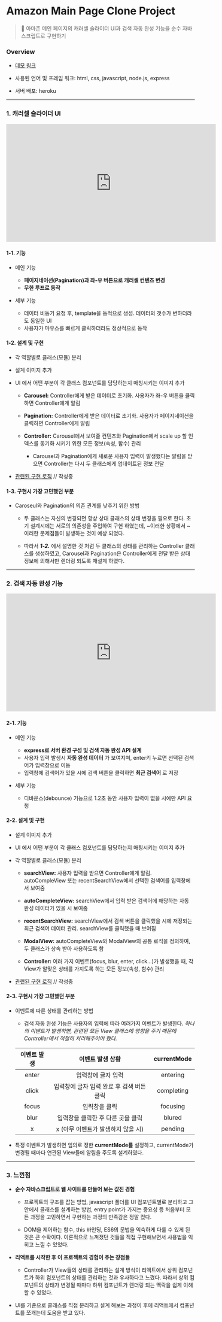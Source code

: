 # Amazon Main Page Clone Project

> 🛒 아마존 메인 페이지의 캐러셀 슬라이더 UI과 검색 자동 완성 기능을 순수 자바스크립트로 구현하기

### Overview

- [데모 링크](https://michelle-amazon.herokuapp.com/)

- 사용된 언어 및 프레임 워크: html, css, javascript, node.js, express
- 서버 배포: heroku

---

### 1. 캐러셀 슬라이더 UI

  <iframe width="560" height="315" src="https://www.youtube.com/embed/vKMQ-GYcL6Y" frameborder="0" allow="accel erometer; autoplay; encrypted-media; gyroscope; picture-in-picture" allowfullscreen></iframe>

#### 1-1. 기능

- 메인 기능

  - **페이지네이션(Pagination)과 좌-우 버튼으로 캐러셀 컨텐츠 변경**
  - **무한 루프로 동작**

- 세부 기능

  - 데이터 비동기 요청 후, template을 동적으로 생성. 데이터의 갯수가 변하더라도 동일한 UI
  - 사용자가 마우스를 빠르게 클릭하더라도 정상적으로 동작

#### 1-2. 설계 및 구현

- 각 역할별로 클래스(모듈) 분리

- 설계 이미지 추가
- UI 에서 어떤 부분이 각 클래스 컴포넌트를 담당하는지 매칭시키는 이미지 추가

  - **Carousel:** Controller에게 받은 데이터로 초기화. 사용자가 좌-우 버튼을 클릭하면 Controller에게 알림

  - **Pagination:** Controller에게 받은 데이터로 초기화. 사용자가 페이지네이션을 클릭하면 Controller에게 알림

  - **Controller:** Carousel에서 보여줄 컨텐츠와 Pagination에서 scale up 할 인덱스를 동기화 시키기 위한 모든 정보(속성, 함수) 관리

    - Carousel과 Pagination에게 새로운 사용자 입력이 발생했다는 알림을 받으면 Controller는 다시 두 클래스에게 업데이트된 정보 전달

* [관련된 구현 로직](https://leehwarang.github.io/) // 작성중

#### 1-3. 구현시 가장 고민했던 부분

- Caroseul와 Pagination의 의존 관계를 낮추기 위한 방법

  - 두 클래스는 자신의 변경되면 항상 상대 클래스의 상태 변경을 필요로 한다. 초기 설계시에는 서로의 의존성을 주입하여 구현 하였는데, ~이러한 상황에서 ~이러한 문제점들이 발생하는 것이 예상 되었다.

  - 따라서 **_1-2._** 에서 설명한 것 처럼 두 클래스의 상태를 관리하는 Controller 클래스를 생성하였고, Carousel과 Pagination은 Controller에게 전달 받은 상태 정보에 의해서만 렌더링 되도록 재설계 하였다.

---

### 2. 검색 자동 완성 기능

<iframe width="560" height="315" src="https://www.youtube.com/embed/IhJ-2Nh23vI" frameborder="0" allow="accelerometer; autoplay; encrypted-media; gyroscope; picture-in-picture" allowfullscreen></iframe>

#### 2-1. 기능

- 메인 기능

  - **express로 서버 환경 구성 및 검색 자동 완성 API 설계**
  - 사용자 입력 발생시 **자동 완성 데이터** 가 보여지며, enter키 누르면 선택된 검색어가 입력창으로 이동
  - 입력창에 검색어가 있을 시에 검색 버튼을 클릭하면 **최근 검색어** 로 저장

- 세부 기능

  - 디바운스(debounce) 기능으로 1.2초 동안 사용자 입력이 없을 시에만 API 요청

#### 2-2. 설계 및 구현

- 설계 이미지 추가
- UI 에서 어떤 부분이 각 클래스 컴포넌트를 담당하는지 매칭시키는 이미지 추가

- 각 역할별로 클래스(모듈) 분리

  - **searchView:** 사용자 입력을 받으면 Controller에게 알림. autoCompleView 또는 recentSearchView에서 선택한 검색어를 입력창에서 보여줌

  - **autoCompleteView:** searchView에서 입력 받은 검색어에 해당하는 자동 완성 데이터가 있을 시 보여줌

  - **recentSearchView:** searchView에서 검색 버튼을 클릭했을 시에 저장되는 최근 검색어 데이터 관리. searchView를 클릭했을 때 보여짐

  - **ModalView:** autoCompleteView와 ModalView의 공통 로직을 정의하여, 두 클래스가 상속 받아 사용하도록 함

  - **Controller:** 여러 가지 이벤트(focus, blur, enter, click...)가 발생했을 때, 각 View가 알맞은 상태를 가지도록 하는 모든 정보(속성, 함수) 관리

* [관련된 구현 로직](https://leehwarang.github.io/) // 작성중

#### 2-3. 구현시 가장 고민했던 부분

- 이벤트에 따른 상태를 관리하는 방법

  - 검색 자동 완성 기능은 사용자의 입력에 따라 여러가지 이벤트가 발생한다. _하나의 이벤트가 발생하면, 관련된 모든 View 클래스에 영향을 주기 때문에 Controller에서 적절히 처리해주어야 했다._

  | 이벤트 발생 |             이벤트 발생 상황              | currentMode |
  | :---------: | :---------------------------------------: | :---------: |
  |    enter    |            입력창에 글자 입력             |  entering   |
  |    click    | 입력창에 글자 입력 완료 후 검색 버튼 클릭 | completing  |
  |    focus    |               입력창을 클릭               |  focusing   |
  |    blur     |     입력창을 클릭한 후 다른 곳을 클릭     |   blured    |
  |      x      |    x (아무 이벤트가 발생하지 않을 시)     |   pending   |

* 특정 이벤트가 발생하면 임의로 정한 **currentMode를** 설정하고, currentMode가 변경될 때마다 연관된 View들에 알림을 주도록 설계하였다.

---

### 3. 느낀점

- **순수 자바스크립트로 웹 사이트를 만들어 보는 값진 경험**

  - 프로젝트의 구조를 잡는 방법, javascript 폴더를 UI 컴포넌트별로 분리하고 그 안에서 클래스를 설계하는 방법, entry point가 가지는 중요성 등 처음부터 모든 과정을 고민하면서 구현하는 과정의 만족감은 정말 컸다.

  - DOM을 제어하는 함수, this 바인딩, ES6의 문법을 익숙하게 다룰 수 있게 된 것은 큰 수확이다. 이론적으로 느껴졌던 것들을 직접 구현해보면서 사용법을 익히고 느낄 수 있었다.

- **리액트를 시작한 후 이 프로젝트의 경험이 주는 장점들**

  - Controller가 View들의 상태를 관리하는 설계 방식이 리액트에서 상위 컴포넌트가 하위 컴포넌트의 상태를 관리하는 것과 유사하다고 느꼈다. 따라서 상위 컴포넌트의 상태가 변경될 때마다 하위 컴포넌트가 렌더링 되는 맥락을 쉽게 이해할 수 있었다.

- UI를 기준으로 클래스를 직접 분리하고 설계 해보는 과정이 후에 리액트에서 컴포넌트를 쪼개는데 도움을 받고 있다.
